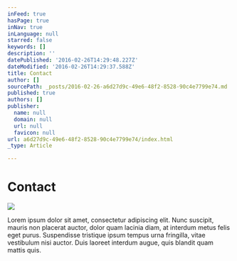 ```yaml
---
inFeed: true
hasPage: true
inNav: true
inLanguage: null
starred: false
keywords: []
description: ''
datePublished: '2016-02-26T14:29:48.227Z'
dateModified: '2016-02-26T14:29:37.588Z'
title: Contact
author: []
sourcePath: _posts/2016-02-26-a6d27d9c-49e6-48f2-8528-90c4e7799e74.md
published: true
authors: []
publisher:
  name: null
  domain: null
  url: null
  favicon: null
url: a6d27d9c-49e6-48f2-8528-90c4e7799e74/index.html
_type: Article

---
```

# Contact
![](https://s3-us-west-2.amazonaws.com/the-grid-img/p/5292084af5f5e35090a2b248488b0c7d415d9d39.jpg)

Lorem ipsum dolor sit amet, consectetur adipiscing elit. Nunc suscipit, mauris non placerat auctor, dolor quam lacinia diam, at interdum metus felis eget purus. Suspendisse tristique ipsum tempus urna fringilla, vitae vestibulum nisi auctor. Duis laoreet interdum augue, quis blandit quam mattis quis.